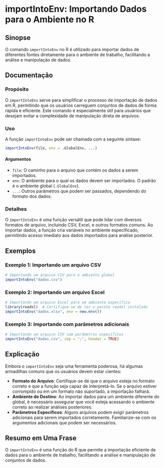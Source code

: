 <!--
Meta Description: # importIntoEnv: Importando Dados para o Ambiente no R ## Sinopse O comando `importIntoEnv` no R é utilizado para importar dados de diferentes fontes ...
Meta Keywords: dados, para, importintoenv, ambiente, que
-->

# importIntoEnv: Importando Dados para o Ambiente no R

## Sinopse
O comando `importIntoEnv` no R é utilizado para importar dados de diferentes fontes diretamente para o ambiente de trabalho, facilitando a análise e manipulação de dados.

## Documentação
### Propósito
O `importIntoEnv` serve para simplificar o processo de importação de dados em R, permitindo que os usuários carreguem conjuntos de dados de forma rápida e eficiente. Este comando é especialmente útil para usuários que desejam evitar a complexidade de manipulação direta de arquivos.

### Uso
A função `importIntoEnv` pode ser chamada com a seguinte sintaxe:

```R
importIntoEnv(file, env = .GlobalEnv, ...)
```

#### Argumentos
- `file`: O caminho para o arquivo que contém os dados a serem importados.
- `env`: O ambiente para o qual os dados devem ser importados. O padrão é o ambiente global (`.GlobalEnv`).
- `...`: Outros parâmetros que podem ser passados, dependendo do formato dos dados.

### Detalhes
O `importIntoEnv` é uma função versátil que pode lidar com diversos formatos de arquivo, incluindo CSV, Excel, e outros formatos comuns. Ao importar dados, a função cria variáveis no ambiente especificado, permitindo acesso imediato aos dados importados para análise posterior.

## Exemplos
### Exemplo 1: Importando um arquivo CSV
```R
# Importando um arquivo CSV para o ambiente global
importIntoEnv("dados.csv")
```

### Exemplo 2: Importando um arquivo Excel
```R
# Importando um arquivo Excel para um ambiente específico
library(readxl)  # Certifique-se de ter o pacote readxl instalado
importIntoEnv("dados.xlsx", env = new.env())
```

### Exemplo 3: Importando com parâmetros adicionais
```R
# Importando um arquivo CSV com parâmetros específicos
importIntoEnv("dados.csv", sep = ";", header = TRUE)
```

## Explicação
Embora o `importIntoEnv` seja uma ferramenta poderosa, há algumas armadilhas comuns que os usuários devem estar cientes:

- **Formato do Arquivo**: Certifique-se de que o arquivo esteja no formato correto e que a função seja capaz de interpretá-lo. Se o arquivo estiver corrompido ou em um formato não suportado, a importação falhará.
- **Ambiente de Destino**: Ao importar dados para um ambiente diferente do global, é necessário assegurar que você esteja acessando o ambiente correto ao realizar análises posteriores.
- **Parâmetros Específicos**: Alguns arquivos podem exigir parâmetros adicionais para serem importados corretamente. Familiarize-se com os argumentos adicionais que podem ser necessários.

## Resumo em Uma Frase
O `importIntoEnv` é uma função do R que permite a importação eficiente de dados para o ambiente de trabalho, facilitando a análise e manipulação de conjuntos de dados.